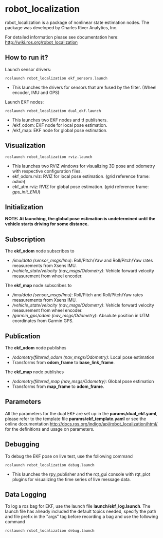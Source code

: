 # **robot_localization** #

robot_localization is a package of nonlinear state estimation nodes. The package was developed by Charles River Analytics, Inc.

For detailed information please see documentation here: http://wiki.ros.org/robot_localization

## **How to run it?** ##
Launch sensor drivers:
~~~~
roslaunch robot_localization ekf_sensors.launch
~~~~
   * This launches the drivers for sensors that are fused by the filter. (Wheel encoder, IMU and GPS)

Launch EKF nodes:
~~~~
roslaunch robot_localization dual_ekf.launch
~~~~
   * This launches two EKF nodes and tf publishers.
   * /ekf_odom: EKF node for local pose estimation.
   * /ekf_map: EKF node for global pose estimation.

## **Visualization** ##
~~~~
roslaunch robot_localization rviz.launch
~~~~
   * This launches two RVIZ windows for visualizing 3D pose and odometry with respective configuration files.
   * ekf_odom.rviz: RVIZ for local pose estimation. (grid reference frame: *odom*)
   * ekf_utm.rviz: RVIZ for global pose estimation. (grid reference frame: *gps_init_ENU*)

## **Initialization** ##
**NOTE: At launching, the global pose estimation is undetermined until the vehicle starts driving for some distance.**

## **Subscription** ##

The **ekf_odom** node subscribes to

   * */imu/data (sensor_msgs/Imu)*: Roll/Pitch/Yaw and Roll/Pitch/Yaw rates measurements from Xsens IMU.
   * */vehicle_state/velocity (nav_msgs/Odometry)*: Vehicle forward velocity measurement from wheel encoder. 

The **ekf_map** node subscribes to

   * */imu/data (sensor_msgs/Imu)*: Roll/Pitch and Roll/Pitch/Yaw rates measurements from Xsens IMU.
   * */vehicle_state/velocity (nav_msgs/Odometry)*: Vehicle forward velocity measurement from wheel encoder.
   * */garmin_gps/odom (nav_msgs/Odometry)*: Absolute position in UTM coordinates from Garmin GPS.

## **Publication** ##

The **ekf_odom** node publishes

   * */odometry/filtered_odom (nav_msgs/Odometry)*: Local pose estimation
   * Transforms from **odom_frame** to **base_link_frame**.

The **ekf_map** node publishes

   * */odometry/filtered_map (nav_msgs/Odometry)*: Global pose estimation
   * Transforms from **map_frame** to **odom_frame**.

## **Parameters** ##

All the parameters for the dual EKF are set up in the **params/dual_ekf.yaml**, please refer to the template file **params/ekf_template.yaml** or see the online documentation http://docs.ros.org/indigo/api/robot_localization/html/ for the definitions and usage on parameters.

## **Debugging** ##

To debug the EKF pose on live test, use the following command
~~~~
roslaunch robot_localization debug.launch
~~~~
   * This launches the rpy_publisher and the rqt_gui console with rqt_plot plugins for visualizing the time series of live message data.

## **Data Logging** ##
To log a ros bag for EKF, use the launch file **launch/ekf_log.launch**. The launch file has already included the default topics needed, specify the path and file prefix in the "args" tag before recording a bag and use the following command 
~~~~
roslaunch robot_localization debug.launch
~~~~